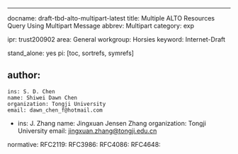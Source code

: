 ---
docname: draft-tbd-alto-multipart-latest
title: Multiple ALTO Resources Query Using Multipart Message
abbrev: Multipart
category: exp

ipr: trust200902
area: General
workgroup: Horsies
keyword: Internet-Draft

stand_alone: yes
pi: [toc, sortrefs, symrefs]

author:
 -
    ins: S. D. Chen
    name: Shiwei Dawn Chen
    organization: Tongji University
    email: dawn_chen_f@hotmail.com
 -
    ins: J. Zhang
    name: Jingxuan Jensen Zhang
    organization: Tongji University
    email: jingxuan.zhang@tongji.edu.cn

normative:
  RFC2119:
  RFC3986:
  RFC4086:
  RFC4648:
